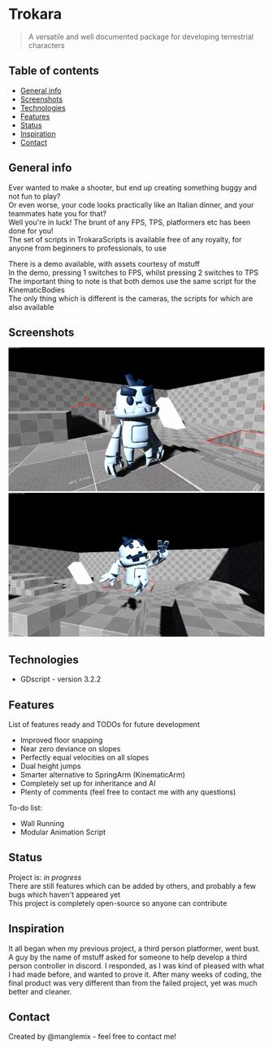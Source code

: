 # Trokara
> A versatile and well documented package for developing terrestrial characters

## Table of contents
* [General info](#general-info)
* [Screenshots](#screenshots)
* [Technologies](#technologies)
* [Features](#features)
* [Status](#status)
* [Inspiration](#inspiration)
* [Contact](#contact)

## General info
Ever wanted to make a shooter, but end up creating something buggy and not fun to play?  
Or even worse, your code looks practically like an Italian dinner, and your teammates hate you for that?  
Well you're in luck! The brunt of any FPS, TPS, platformers etc has been done for you!  
The set of scripts in TrokaraScripts is available free of any royalty, for anyone from beginners to professionals, to use  

There is a demo available, with assets courtesy of mstuff  
In the demo, pressing 1 switches to FPS, whilst pressing 2 switches to TPS  
The important thing to note is that both demos use the same script for the KinematicBodies  
The only thing which is different is the cameras, the scripts for which are also available  

## Screenshots
![standing screenshot](./img/standing_screenshot.png)
![leaping screenshot](./img/leaping_screenshot.png)

## Technologies
* GDscript - version 3.2.2

## Features
List of features ready and TODOs for future development
* Improved floor snapping
* Near zero deviance on slopes
* Perfectly equal velocities on all slopes
* Dual height jumps
* Smarter alternative to SpringArm (KinematicArm)
* Completely set up for inheritance and AI
* Plenty of comments (feel free to contact me with any questions)

To-do list:
* Wall Running
* Modular Animation Script

## Status
Project is: _in progress_  
There are still features which can be added by others, and probably a few bugs which haven't appeared yet  
This project is completely open-source so anyone can contribute  

## Inspiration
It all began when my previous project, a third person platformer, went bust. A guy by the name of mstuff asked for someone to help develop a third person controller in discord. I responded, as I was kind of pleased with what I had made before, and wanted to prove it. After many weeks of coding, the final product was very different than from the failed project, yet was much better and cleaner.

## Contact
Created by @manglemix - feel free to contact me!
